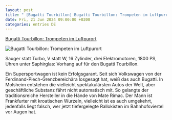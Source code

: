 ```yaml
---
layout: post
title: " [Bugatti Tourbillon] Bugatti Tourbillon: Trompeten im Luftpurort"
date: Fri, 21 Jun 2024 09:00:00 +0200
categories: entries DE
---
```

[Bugatti Tourbillon: Trompeten im Luftpurort](https://www.faz.net/aktuell/technik-motor/motor/bugatti-tourbillon-trompeten-im-luftpurort-19804368.html)

![Bugatti Tourbillon: Trompeten im Luftpurort](https://www.faz.net/faz-share-logo.jpg)

Sauger statt Turbo, V statt W, 16 Zylinder, drei Elektromotoren, 1800 PS, Uhren unter Saphirglas: Vorhang auf für den Bugatti Tourbillon.

Ein Supersportwagen ist kein Erfolgsgarant. Seit sich Volkswagen von der Ferdinand-Piech-Grenzbereichära losgesagt hat, weiß das auch Bugatti. In Molsheim entstehen die vielleicht spektakulärsten Autos der Welt, aber geschäftliche Substanz fährt nicht automatisch mit. So gelangte der traditionsreiche Hersteller in die Hände von Mate Rimac. Der Mann ist Frankfurter mit kroatischen Wurzeln, vielleicht ist es auch umgekehrt, jedenfalls liegt falsch, wer jetzt tiefergelegte Rallokisten im Bahnhofsviertel vor Augen hat.

